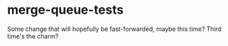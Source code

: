 # merge-queue-tests

Some change that will hopefully be fast-forwarded, maybe this time? Third time's the charm?

<!-- new changes -->
